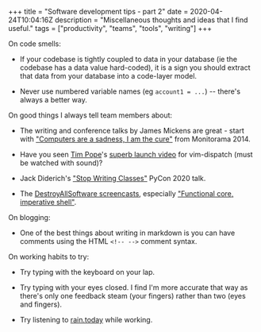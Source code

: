 +++
title = "Software development tips - part 2"
date = 2020-04-24T10:04:16Z
description = "Miscellaneous thoughts and ideas that I find useful."
tags = ["productivity", "teams", "tools", "writing"]
+++

On code smells:

- If your codebase is tightly coupled to data in your database (ie the codebase
  has a data value hard-coded), it is a sign you should extract that data from
  your database into a code-layer model.

- Never use numbered variable names (eg `account1 = ...`) -- there's always a better way.

On good things I always tell team members about:

- The writing and conference talks by James Mickens are great - start with ["Computers are a sadness, I am the cure"](https://vimeo.com/95066828) 
  from Monitorama 2014.

- Have you seen [Tim Pope](https://twitter.com/tpope)'s [superb launch video](https://vimeo.com/63116209) for vim-dispatch (must be watched with sound)?

- Jack Diderich's ["Stop Writing Classes"](https://www.youtube.com/watch?v=o9pEzgHorH0) PyCon 2020 talk.

- The [DestroyAllSoftware screencasts](https://www.destroyallsoftware.com/screencasts), especially ["Functional core, imperative shell"](https://www.destroyallsoftware.com/screencasts/catalog/functional-core-imperative-shell).

On blogging:

- One of the best things about writing in markdown is you can have comments
  using the HTML `<!-- -->` comment syntax.

On working habits to try:

- Try typing with the keyboard on your lap.

- Try typing with your eyes closed. I find I'm more accurate that way
  as there's only one feedback steam (your fingers) rather than
  two (eyes and fingers).

- Try listening to [rain.today](https://rain.today) while working.

<!--
Look there's one here!
-->



